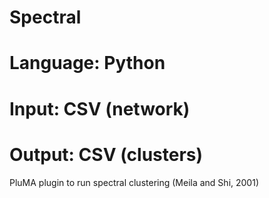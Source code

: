 # Spectral
# Language: Python
# Input: CSV (network)
# Output: CSV (clusters)
PluMA plugin to run spectral clustering (Meila and Shi, 2001)
